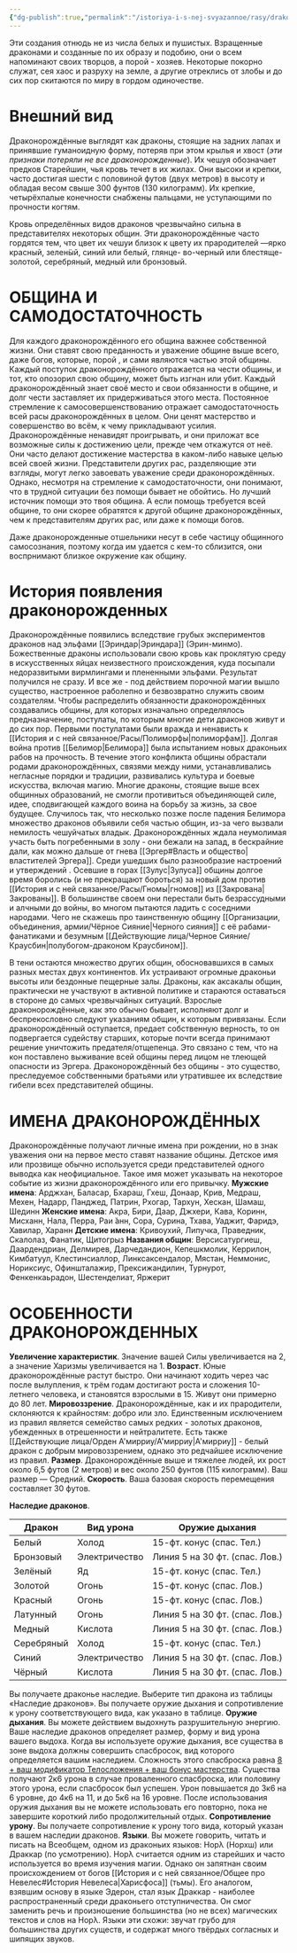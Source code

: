 ```yaml
---
{"dg-publish":true,"permalink":"/istoriya-i-s-nej-svyazannoe/rasy/drakonorozhdennye/","dgPassFrontmatter":true}
---
```


Эти создания отнюдь не из числа белых и пушистых. Взращенные драконами и созданные по их образу и подобию, они о всем напоминают своих творцов, а порой - хозяев. Некоторые покорно служат, сея хаос и разруху на земле, а другие отреклись от злобы и до сих пор скитаются по миру в гордом одиночестве.

# Внешний вид

Драконорождённые выглядят как драконы, стоящие на задних лапах и принявшие гуманоидную форму, потеряв при этом крылья и хвост (*эти признаки потеряли не все драконорожденные*). Их чешуя обозначает предков Старейшин, чья кровь течет в их жилах. Они высоки и крепки, часто достигая шести с половиной футов (двух метров) в высоту и обладая весом свыше 300 фунтов (130 килограмм). Их крепкие, четырёхпалые конечности снабжены пальцами, не уступающими по прочности когтям. 

Кровь определённых видов драконов чрезвычайно сильна в представителях некоторых общин. Эти драконорождённые часто гордятся тем, что цвет их чешуи близок к цвету их прародителей —ярко красный, зелен̈ый, синий или белый, глянце-
во-черный или блестяще-золотой, серебряный, медный или бронзовый.

# ОБЩИНА И САМОДОСТАТОЧНОСТЬ

Для каждого драконорождённого его община важнее собственной жизни. Они ставят свою преданность и уважение общине выше всего, даже богов, которые, порой , и сами являются частью этой общины. Каждый поступок драконорождённого отражается на чести общины, и тот, кто опозорил свою общину, может быть изгнан или убит. Каждый драконорождённый знает своё место и свои обязанности в общине, и долг чести заставляет их придерживаться этого места. Постоянное стремление к самосовершенствованию отражает самодостаточность всей расы драконорождённых в целом. Они ценят мастерство и совершенство во всём, к чему прикладывают усилия. Драконорождённые ненавидят проигрывать, и они приложат все возможные силы к достижению цели, прежде чем откажутся от неё. Они часто делают достижение мастерства в каком-либо навыке целью всей своей жизни. Представители других рас, разделяющие эти взгляды, могут легко завоевать уважение среди драконорождённых. Однако, несмотря на стремление к самодостаточности, они понимают, что в трудной ситуации без помощи бывает не обойтись. Но лучший источник помощи это твоя община. А если помощь требуется всей общине, то они скорее обратятся к другой общине драконорождённых, чем к представителям других рас, или даже к помощи богов.

Даже драконорожденные отшельники несут в себе частицу общинного самосознания, поэтому когда им удается с кем-то сблизится, они воспрнимают близкое окружение как общину.

# История появления драконорожденных

Драконорождённые появились вследствие грубых экспериментов драконов над эльфами [[Эриндар\|Эриндара]] (Эрин-минмо). Божественные драконы использовали свою кровь как проклятую среду в искусственных яйцах неизвестного происхождения, куда посыпали недоразвитыми вирмлингами и плененными эльфами. Результат получился не сразу. И все же - под действием порочной магии вышло существо, настроенное раболепно и безвозвратно служить  своим создателям. Чтобы распределить обязанности драконорождённых создавались общины, для которых изначально определялось предназначение, постулаты, по которым многие дети драконов живут и до сих пор. Первыми постулатами были вражда и ненависть к [[История и с ней связанное/Расы/Полиморфы\|полиморфам]]. Долгая война против [[Белимор\|Белимора]] была испытанием новых драконьих рабов на прочность. В течение этого конфликта общины обрастали родами драконорождённых, связями между ними, устанавливались негласные порядки и традиции, развивались культура и боевые искусства, включая магию. Многие драконы, стоящие выше всех общинных образований, не смогли противиться объединяющей силе, идее, сподвигающей каждого воина на борьбу за жизнь, за свое будущее. 
Случилось так, что несколько позже после падения Белимора множество драконов объявили себя частью общин, из-за чего вызвали немилость чешуйчатых владык. Драконорождённых ждала неумолимая участь быть погребенными в золу - они бежали на запад, в бескрайние дали, как можно дальше от гнева [[Эргер#Власть и общество\|властителей Эргера]]. Среди ушедших было разнообразие настроений и утверждений . Осевшие в горах [[Зулус\|Зулуса]] общины долгое время боролись (и не прекращают бороться) за новый дом против [[История и с ней связанное/Расы/Гномы\|гномов]] из [[Закрована\|Закрованы]]. 
В большинстве своем они перестали быть безрассудными и алчными до войны, во многом пытаются ладить с соседними народами. Чего не скажешь про таинственную общину [[Организации, объединения, армии/Чёрное Сияние\|Черного сияния]] с её рабами-фанатиками и безумным [[Действующие лица/Черное Сияние/Краусбин\|полубогом-драконом Краусбином]]. 

В тени остаются множество других общин, обосновавшихся в самых разных местах двух континентов. Их устраивают огромные драконьи высоты или бездонные пещерные залы. Драконы, как аксакалы общин, практически не участвуют в активной политике и стараются оставаться в стороне до самых чрезвычайных ситуаций. Взрослые драконорождённые, как это обычно бывает, исполняют долг и беспрекословно следуют указаниям общин, к которым привязаны. Если драконорождённый оступается, предает собственную верность, то он подвергается судейству старших, которые почти всегда принимают решение уничтожить предателя/отщепенца. Это связано с тем, что на кон поставлено выживание всей общины перед лицом не тлеющей опасности из Эргера. Драконорождённый без общины - это существо, преследуемое собственными братьями или утратившее их вследствие гибели всех представителей общины. 

# ИМЕНА ДРАКОНОРОЖДЁННЫХ 

Драконорождённые получают личные имена при рождении, но в знак уважения они на первое место ставят название общины. Детское имя или прозвище обычно используется среди представителей одного выводка как неофициальное. Такое имя может указывать на некоторое событие из жизни драконорождённого или его привычку. 
**Мужские имена**: Арджхан, Баласар, Бхараш, Гхеш, Донаар, Крив, Медраш, Мехен, Надарр, Панджед, Патрин, Рхогар, Тархун, Хескан, Шамаш, Шединн 
**Женские имена**: Акра, Бири, Даар, Джхери, Кава, Коринн, Мисханн, Нала, Перра, Раи ̆анн, Сора, Сурина, Тхава, Уаджит, Фаридэ, Хавилар, Харанн 
**Детские имена**: Кривоухий, Липучка, Праведник, Скалолаз, Фанатик, Щитогрыз 
**Названия общин**: Версисатургиеш, Даардендриан, Делмирев, Дарчедандион, Кепешкмолик, Керрилон, Кимбатуул, Клестинсиаллор, Линксаксендалор, Мястан, Неммонис, Нориксиус, Офиншталажир, Прексижандилин, Турнурот, Фенкенкаьрадон, Шестенделиат, Яржерит 

# ОСОБЕННОСТИ ДРАКОНОРОЖДЕННЫХ

**Увеличение характеристик**. Значение вашей Силы увеличивается на 2, а значение Харизмы увеличивается на 1. 
**Возраст**. Юные драконорождённые растут быстро. Они начинают ходить через час после вылупления, к трём годам достигают роста и сложения 10-летнего человека, и становятся взрослыми в 15. Живут они примерно до 80 лет. 
**Мировоззрение**. Драконорождённые, как и их прародители, склоняются к крайностям: добро или зло. Единственным исключением из правил является семейство самых редких - золотых драконов, убежденных в отрешенности и нейтралитете. Есть также [[Действующие лица/Орден А'мирриу/А'мирриу\|А'мирриу]] - белый дракон с добрым мировоззрением, однако это редчайшее исключение из правил.
**Размер**. Драконорождённые выше и тяжелее людей, их рост около 6,5 футов (2 метров) и вес около 250 фунтов (115 килограмм). Ваш размер — Средний. 
**Скорость**. Ваша базовая скорость перемещения составляет 30 футов.

**Наследие драконов**.

| Дракон     | Вид урона     | Оружие дыхания                 |
| ---------- | ------------- | ------------------------------ |
| Белый      | Холод         | 15-фт. конус (спас. Тел.)      |
| Бронзовый  | Электричество | Линия 5 на 30 фт. (спас. Лов.) |
| Зелёный    | Яд            | 15-фт. конус (спас. Тел.)      |
| Золотой    | Огонь         | 15-фт. конус (спас. Лов.)      |
| Красный    | Огонь         | 15-фт. конус (спас. Лов.)      |
| Латунный   | Огонь         | Линия 5 на 30 фт. (спас. Лов.) |
| Медный     | Кислота       | Линия 5 на 30 фт. (спас. Лов.) |
| Серебряный | Холод         | 15-фт. конус (спас. Тел.)      |
| Синий      | Электричество | Линия 5 на 30 фт. (спас. Лов.) |
| Чёрный     | Кислота       | Линия 5 на 30 фт. (спас. Лов.) |
Вы получаете драконье наследие. Выберите тип дракона из таблицы «Наследие драконов». Вы получаете оружие дыхания и сопротивление к урону соответствующего вида, как указано в таблице. 
**Оружие дыхания**. Вы можете действием выдохнуть разрушительную энергию. Ваше наследие драконов определяет размер, форму и вид урона вашего выдоха. Когда вы используете оружие дыхания, все существа в зоне выдоха должны совершить спасбросок, вид которого определяется вашим наследием. Сложность этого спасброска равна <u>8 + ваш модификатор Телосложения + ваш бонус мастерства</u>. Существа получают 2к6 урона в случае проваленного спасброска, или половину этого урона, если спасбросок был успешен. Урон повышается до 3к6 на 6 уровне, до 4к6 на 11, и до 5к6 на 16 уровне. После использования оружия дыхания вы не можете использовать его повторно, пока не завершите короткий либо продолжительный отдых. 
**Сопротивление урону**. Вы получаете сопротивление к урону того вида, который указан в вашем наследии драконов. 
**Языки**. Вы можете говорить, читать и писать на Всеобщем, одном из драконьих языков: Норλ (Норхш) или Драккар (по усмотрению). Норλ считается одним из старейших и часто используется во время изучения магии. Однако он запятнан своим происхождением от богов [[История и с ней связанное/Общее про Невелес#История Невелеса\|Харисфоса]] (тьмы). Его аналогом, взявшим основу в языке Эдерон, стал язык Драккар - наиболее распространенный среди драконьего отступничества. Он смог заменить речь и произношение большинства (но не всех) магических текстов и слов на Норλ. Языки эти схожи: звучат грубо для большинства других существ, и содержат много твёрдых согласных и шипящих звуков.